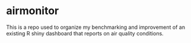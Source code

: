 # airmonitor

This is a repo used to organize my benchmarking and improvement of an existing R shiny dashboard that reports on air quality conditions.  
